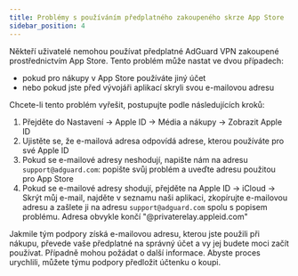 ```yaml
---
title: Problémy s používáním předplatného zakoupeného skrze App Store
sidebar_position: 4
---
```


Někteří uživatelé nemohou používat předplatné AdGuard VPN zakoupené prostřednictvím App Store. Tento problém může nastat ve dvou případech:

- pokud pro nákupy v App Store používáte jiný účet
- nebo pokud jste před vývojáři aplikací skryli svou e-mailovou adresu

Chcete-li tento problém vyřešit, postupujte podle následujících kroků:

1. Přejděte do Nastavení → Apple ID → Média a nákupy → Zobrazit Apple ID
1. Ujistěte se, že e-mailová adresa odpovídá adrese, kterou používáte pro své Apple ID
1. Pokud se e-mailové adresy neshodují, napište nám na adresu `support@adguard.com`: popište svůj problém a uveďte adresu použitou pro App Store
1. Pokud se e-mailové adresy shodují, přejděte na Apple ID → iCloud → Skrýt můj e-mail, najděte v seznamu naši aplikaci, zkopírujte e-mailovou adresu a zašlete ji na adresu `support@adguard.com` spolu s popisem problému. Adresa obvykle končí "@privaterelay.appleid.com"

Jakmile tým podpory získá e-mailovou adresu, kterou jste použili při nákupu, převede vaše předplatné na správný účet a vy jej budete moci začít používat. Případně mohou požádat o další informace. Abyste proces urychlili, můžete týmu podpory předložit účtenku o koupi.
